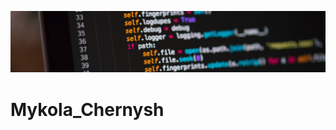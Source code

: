 [![Header](https://github.com/qaMykolaChernysh/Mykola_Chernysh/blob/main/CHp.jpg)]()
# Mykola_Chernysh
